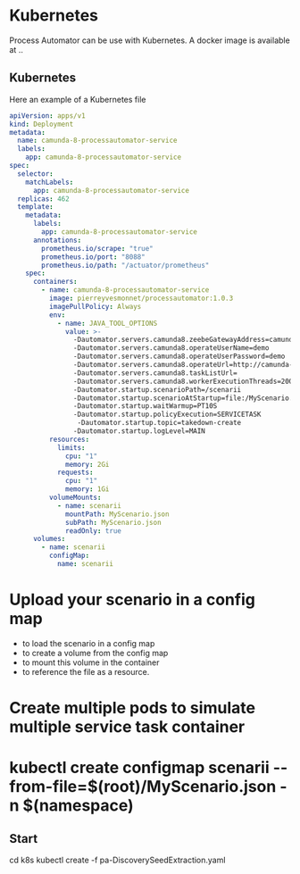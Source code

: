 # Kubernetes

Process Automator can be use with Kubernetes. A docker image is available at ..

## Kubernetes

Here an example of a Kubernetes file

```yaml
apiVersion: apps/v1
kind: Deployment
metadata:
  name: camunda-8-processautomator-service
  labels:
    app: camunda-8-processautomator-service
spec:
  selector:
    matchLabels:
      app: camunda-8-processautomator-service
  replicas: 462
  template:
    metadata:
      labels:
        app: camunda-8-processautomator-service
      annotations:
        prometheus.io/scrape: "true"
        prometheus.io/port: "8088"
        prometheus.io/path: "/actuator/prometheus"
    spec:
      containers:
        - name: camunda-8-processautomator-service
          image: pierreyvesmonnet/processautomator:1.0.3
          imagePullPolicy: Always
          env:
            - name: JAVA_TOOL_OPTIONS
              value: >-
                -Dautomator.servers.camunda8.zeebeGatewayAddress=camunda-zeebe-gateway:26500
                -Dautomator.servers.camunda8.operateUserName=demo
                -Dautomator.servers.camunda8.operateUserPassword=demo
                -Dautomator.servers.camunda8.operateUrl=http://camunda-operate:80
                -Dautomator.servers.camunda8.taskListUrl=
                -Dautomator.servers.camunda8.workerExecutionThreads=2000
                -Dautomator.startup.scenarioPath=/scenarii
                -Dautomator.startup.scenarioAtStartup=file:/MyScenario.json
                -Dautomator.startup.waitWarmup=PT10S
                -Dautomator.startup.policyExecution=SERVICETASK
                 -Dautomator.startup.topic=takedown-create
                -Dautomator.startup.logLevel=MAIN
          resources:
            limits:
              cpu: "1"
              memory: 2Gi
            requests:
              cpu: "1"
              memory: 1Gi
          volumeMounts:
            - name: scenarii
              mountPath: MyScenario.json
              subPath: MyScenario.json
              readOnly: true
      volumes:
        - name: scenarii
          configMap:
            name: scenarii


```

# Upload your scenario in a config map
* to load the scenario in a config map
* to create a volume from the config map
* to mount this volume in the container
* to reference the file as a resource.

# Create multiple pods to simulate multiple service task container

# kubectl create configmap scenarii --from-file=$(root)/MyScenario.json -n $(namespace)

## Start

cd k8s kubectl create -f pa-DiscoverySeedExtraction.yaml